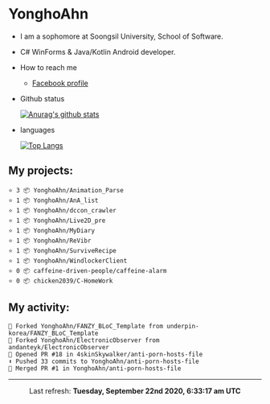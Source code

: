 # YonghoAhn
- I am a sophomore at Soongsil University, School of Software.
- C# WinForms & Java/Kotlin Android developer.

- How to reach me
  - [Facebook profile](https://www.facebook.com/misakamoe)
- Github status

  [![Anurag's github stats](https://github-readme-stats.vercel.app/api?username=yonghoahn)](https://github.com/anuraghazra/github-readme-stats)
- languages

  [![Top Langs](https://github-readme-stats.vercel.app/api/top-langs/?username=yonghoahn)](https://github.com/anuraghazra/github-readme-stats)

## My projects:

```
⭐️ 3 📦 YonghoAhn/Animation_Parse
⭐️ 1 📦 YonghoAhn/AnA_list
⭐️ 1 📦 YonghoAhn/dccon_crawler
⭐️ 1 📦 YonghoAhn/Live2D_pre
⭐️ 1 📦 YonghoAhn/MyDiary
⭐️ 1 📦 YonghoAhn/ReVibr
⭐️ 1 📦 YonghoAhn/SurviveRecipe
⭐️ 1 📦 YonghoAhn/WindlockerClient
⭐️ 0 📦 caffeine-driven-people/caffeine-alarm
⭐️ 0 📦 chicken2039/C-HomeWork
```

## My activity:

```
🍴 Forked YonghoAhn/FANZY_BLoC_Template from underpin-korea/FANZY_BLoC_Template
🍴 Forked YonghoAhn/ElectronicObserver from andanteyk/ElectronicObserver
💪 Opened PR #18 in 4skinSkywalker/anti-porn-hosts-file
⬆️ Pushed 33 commits to YonghoAhn/anti-porn-hosts-file
🎉 Merged PR #1 in YonghoAhn/anti-porn-hosts-file
```

------------
<p align="center">Last refresh: <b>Tuesday, September 22nd 2020, 6:33:17 am UTC</b></p>
